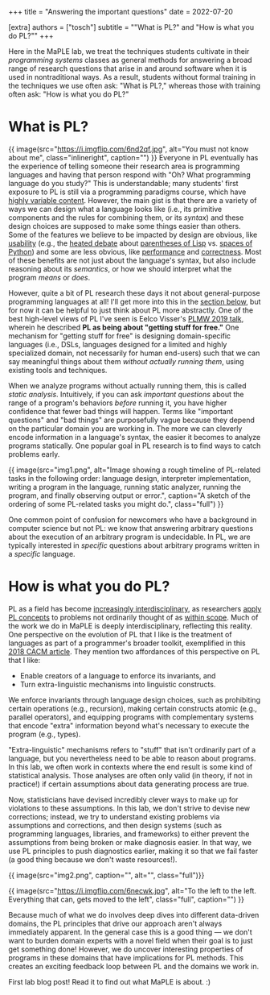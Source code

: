 +++
title = "Answering the important questions"
date = 2022-07-20

[extra]
authors = ["tosch"]
subtitle = "\"What is PL?\" and \"How is what you do PL?\""
+++

Here in the MaPLE lab, we treat the techniques students cultivate in their _programming systems_ classes as general methods for answering a broad range of research questions that arise in and around software when it is used in nontraditional ways.  As a result, students without formal training in the techniques we use often ask: "What is PL?," whereas those with training often ask: "How is what you do PL?" 

<!-- This blog post seeks to clarify these questions.  -->

<!-- more -->

# What is PL?

{{ image(src="https://i.imgflip.com/6nd2qf.jpg",
         alt="You must not know about me",
         class="inlineright",
         caption="") }}
Everyone in PL eventually has the experience of telling someone their research area is programming languages and having that person respond with "Oh? What programming language do you study?" This is understandable; many students' first exposure to PL is still via a programming paradigms course, which have [highly variable content](https://blog.sigplan.org/2021/01/28/re-imagining-the-programming-paradigms-course/).
 However, the main gist is that there are a variety of ways we can design what a language looks like (i.e., its primitive components and the rules for combining them, or its _syntax_) and these design choices are supposed to make some things easier than others. Some of the features we believe to be impacted by design are obvious, like [usability](https://blog.sigplan.org/2021/07/06/programming-languages-human-computer-interaction-continuing-the-story-at-splash-2020/) (e.g., the [heated debate](https://wiki.c2.com/?WhyWeHateLisp) about [parentheses of Lisp](https://andreyorst.gitlab.io/posts/2020-12-03-we-need-to-talk-about-parentheses/) vs. [spaces of Python](https://groups.google.com/g/comp.lang.lisp/c/g2K3bDeWTdg)) and some are less obvious, like [performance](https://willcrichton.net/notes/systems-programming/) and [correctness](https://danluu.com/empirical-pl/). Most of these benefits are not just about the language's syntax, but also include reasoning about its _semantics_, or how we should interpret what the program _means_ or _does_. 


However, quite a bit of PL research these days it not about general-purpose programming languages at all!  I'll get more into this in the [section below](#how-is-what-you-do-pl), but for now it can be helpful to just think about PL more abstractly. One of the best high-level views of PL I've seen is Eelco Visser's [PLMW 2019 talk](https://www.youtube.com/watch?v=vyF5d-EFIwU&t), wherein he described **PL as being about "getting stuff for free."** One mechanism for "getting stuff for free" is designing domain-specific languages (i.e., DSLs, languages designed for a limited and highly specialized domain, not necessarily for human end-users) such that we can say meaningful things about them _without actually running them_, using existing tools and techniques.  

When we analyze programs without actually running them, this is called _static analysis_. Intuitively, if you can ask _important questions_ about the range of a program's behaviors _before_ running it, you have higher confidence that fewer bad things will happen. Terms like "important questions" and "bad things" are purposefully vague because they depend on the particular domain you are working in. The more we can cleverly encode information in a language's syntax, the easier it becomes to analyze programs statically. One popular goal in PL research is to find ways to catch problems early.  

{{ image(src="img1.png", 
         alt="Image showing a rough timeline of PL-related tasks in the following order: language design, interpreter implementation, writing a program in the language, running static analyzer, running the program, and finally observing output or error.", 
         caption="A sketch of the ordering of some PL-related tasks you might do.",
         class="full") }}


One common point of confusion for newcomers who have a background in computer science but not PL: we know that answering arbitrary questions about the execution of an arbitrary program is undecidable. In PL, we are typically interested in _specific_ questions about arbitrary programs written in a _specific_ language.

# How is what you do PL?

PL as a field has become [increasingly interdisciplinary](http://www.pl-enthusiast.net/2015/05/27/what-is-pl-research-and-how-is-it-useful/), as researchers [apply PL concepts](http://www.pl-enthusiast.net/2019/02/04/what-is-pl-research-the-talk/) to problems not ordinarily thought of as [within scope](https://blog.sigplan.org/2020/07/29/increasing-the-impact-of-pl-research/). Much of the work we do in MaPLE is deeply interdisciplinary, reflecting this reality. 
One perspective on the evolution of PL that I like is the treatment of languages as part of a programmer's broader toolkit, exemplified in this [2018 CACM article](https://cacm.acm.org/magazines/2018/3/225475-a-programmable-programming-language/fulltext). They mention two affordances of this perspective on PL that I like:

* Enable creators of a language to enforce its invariants, and
* Turn extra-linguistic mechanisms into linguistic constructs. 

We enforce invariants through language design choices, such as prohibiting certain operations (e.g., recursion), making certain constructs atomic (e.g., parallel operators), and equipping programs with complementary systems that encode "extra" information beyond what's necessary to execute the program (e.g., types). 

"Extra-linguistic" mechanisms refers to "stuff" that isn't ordinarily part of a language, but you nevertheless need to be able to reason about programs. In this lab, we often work in contexts where the end result is some kind of statistical analysis. Those analyses are often only valid (in theory, if not in practice!) if certain assumptions about data generating process are true. 

Now, statisticians have devised incredibly clever ways to make up for violations to these assumptions. In this lab, we don't strive to devise new corrections; instead, we try to understand existing problems via assumptions and corrections, and then design systems (such as programming languages, libraries, and frameworks) to either prevent the assumptions from being broken or make diagnosis easier. In that way, we use PL principles to push diagnostics earlier, making it so that we fail faster (a good thing because we don't waste resources!). 

{{ image(src="img2.png",
         caption="",
         alt="",
         class="full")}}


{{ image(src="https://i.imgflip.com/6necwk.jpg",
         alt="To the left to the left. Everything that can, gets moved to the left",
         class="full",
         caption="") }}


Because much of what we do involves deep dives into different data-driven domains, the PL principles that drive our approach aren't always immediately apparent. In the general case this is a good thing &mdash; we don't want to burden domain experts with a novel field when their goal is to just get something done! However, we do uncover interesting properties of programs in these domains that have implications for PL methods. This creates an exciting feedback loop between PL and the domains we work in. 


<span class="tweet">
First lab blog post! Read it to find out what MaPLE is about. :)
<!-- Need to keep a database that matches blog posts to tweet hashes. Use this to select out the tweet to reply to. -->
<!-- Also want to have a check that the tweet is 180chars-length of blog post url (which probably means we want something that compresses the url to a fixed length) -->
</span>



